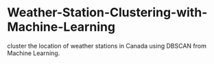 # Weather-Station-Clustering-with-Machine-Learning 
cluster the location of weather stations in Canada using DBSCAN from Machine Learning.
